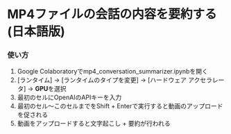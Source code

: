 # MP4ファイルの会話の内容を要約する (日本語版)

### 使い方
1. Google Colaboratoryでmp4_conversation_summarizer.ipynbを開く
2. [ランタイム] -> [ランタイムのタイプを変更] -> [ハードウェア アクセラレータ] -> **GPU**を選択
3. 最初のセルにOpenAIのAPIキーを入力
4. 最初のセル〜このセルまでをShift + Enterで実行すると動画のアップロードを促される
5. 動画をアップロードすると文字起こし + 要約が行われる
